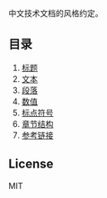 中文技术文档的风格约定。

## 目录

1. [标题](docs/title.md)
1. [文本](docs/text.md)
1. [段落](docs/paragraph.md)
1. [数值](docs/number.md)
1. [标点符号](docs/marks.md)
1. [章节结构](docs/structure.md)
1. [参考链接](docs/reference.md)

## License

MIT
